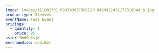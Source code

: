 ```yaml
---
image: images/121002301_698763857399120_8490922461177316844_o.jpg
producttype: Sleeves
eventName: Test Event
pricings:
  - quantity: 1
    price: 25
asin: YWd9qksjN
merchandise: comiket
---
```

